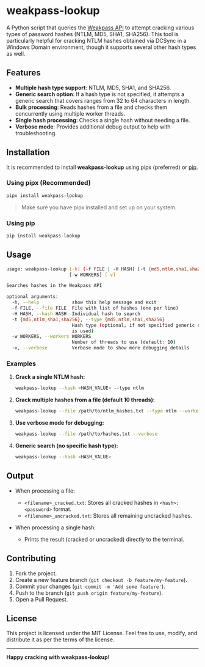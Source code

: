 # weakpass-lookup

A Python script that queries the [Weakpass API](https://weakpass.com) to attempt cracking various types of password hashes (NTLM, MD5, SHA1, SHA256). This tool is particularly helpful for cracking NTLM hashes obtained via DCSync in a Windows Domain environment, though it supports several other hash types as well.

## Features

- **Multiple hash type support**: NTLM, MD5, SHA1, and SHA256.
- **Generic search option**: If a hash type is not specified, it attempts a generic search that covers ranges from 32 to 64 characters in length.
- **Bulk processing**: Reads hashes from a file and checks them concurrently using multiple worker threads.
- **Single hash processing**: Checks a single hash without needing a file.
- **Verbose mode**: Provides additional debug output to help with troubleshooting.

## Installation

It is recommended to install **weakpass-lookup** using pipx (preferred) or [pip](https://pip.pypa.io/en/stable/).

### Using pipx (Recommended)

```sh
pipx install weakpass-lookup
```

> Make sure you have pipx installed and set up on your system.

### Using pip

```sh
pip install weakpass-lookup
```

## Usage

```sh
usage: weakpass-lookup [-h] (-f FILE | -H HASH) [-t {md5,ntlm,sha1,sha256}]
                       [-w WORKERS] [-v]

Searches hashes in the Weakpass API

optional arguments:
  -h, --help            show this help message and exit
  -f FILE, --file FILE  File with list of hashes (one per line)
  -H HASH, --hash HASH  Individual hash to search
  -t {md5,ntlm,sha1,sha256}, --type {md5,ntlm,sha1,sha256}
                        Hash type (optional, if not specified generic search
                        is used)
  -w WORKERS, --workers WORKERS
                        Number of threads to use (default: 10)
  -v, --verbose         Verbose mode to show more debugging details
```

### Examples

1. **Crack a single NTLM hash:**
    
    ```sh
    weakpass-lookup --hash <HASH_VALUE> --type ntlm
	  ```
    
2. **Crack multiple hashes from a file (default 10 threads):**
    
    ```sh
    weakpass-lookup --file /path/to/ntlm_hashes.txt --type ntlm --workers 10
	  ```
    
3. **Use verbose mode for debugging:**
    
    ```sh
    weakpass-lookup --file /path/to/hashes.txt --verbose
	  ```
    
4. **Generic search (no specific hash type):**
    
    ```sh
    weakpass-lookup --hash <HASH_VALUE>
	  ```

## Output

- When processing a file:
    
    - `<filename>_cracked.txt`: Stores all cracked hashes in `<hash>:<password>` format.
    - `<filename>_uncracked.txt`: Stores all remaining uncracked hashes.
- When processing a single hash:
    
    - Prints the result (cracked or uncracked) directly to the terminal.

## Contributing

1. Fork the project.
2. Create a new feature branch (`git checkout -b feature/my-feature`).
3. Commit your changes (`git commit -m 'Add some feature'`).
4. Push to the branch (`git push origin feature/my-feature`).
5. Open a Pull Request.

## License

This project is licensed under the MIT License. Feel free to use, modify, and distribute it as per the terms of the license.

---

**Happy cracking with weakpass-lookup!**
